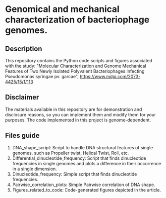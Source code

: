 # Genomical and mechanical characterization of bacteriophage genomes.
## Description
This repository contains the Python code scripts and figures associated with the study: "Molecular Characterization and Genome Mechanical Features of Two Newly Isolated Polyvalent Bacteriophages Infecting Pseudomonas syringae pv. garcae", https://www.mdpi.com/2073-4425/15/1/113
## Disclaimer
The materials available in this repository are for demonstration and disclosure reasons, so you can implement them and modify them for your purposes. The code implemented in this project is genome-dependent.
## Files guide 
1. DNA_shape_script: Script to handle DNA structural features of single genomes, such as Propeller twist, Helical Twist, Roll, etc.
2. Differential_dinucleotide_frequency: Script that finds dinucleotide frequencies in single genomes and plots a difference in their occurrence in a single dimension.
3. Dinucleotide_frequency: Simple script that finds dinucleotide frequencies.
4. Pairwise_correlation_plots: Simple Pairwise correlation of DNA shape.
5. Figures_related_to_code: Code-generated figures depicted in the article.

